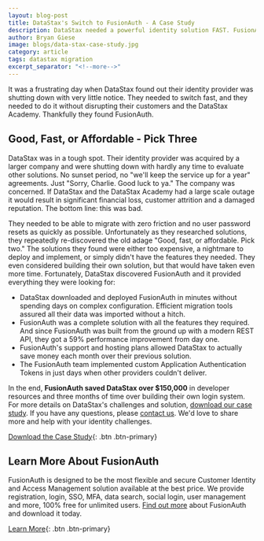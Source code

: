 ```yaml
---
layout: blog-post
title: DataStax's Switch to FusionAuth - A Case Study
description: DataStax needed a powerful identity solution FAST. FusionAuth was there to help.
author: Bryan Giese
image: blogs/data-stax-case-study.jpg
category: article
tags: datastax migration
excerpt_separator: "<!--more-->"
---
```


It was a frustrating day when DataStax found out their identity provider was shutting down with very little notice. They needed to switch fast, and they needed to do it without disrupting their customers and the DataStax Academy. Thankfully they found FusionAuth.

<!--more-->

## Good, Fast, or Affordable - Pick Three

DataStax was in a tough spot. Their identity provider was acquired by a larger company and were shutting down with hardly any time to evaluate other solutions. No sunset period, no "we'll keep the service up for a year" agreements. Just "Sorry, Charlie. Good luck to ya." The company was concerned. If DataStax and the DataStax Academy had a large scale outage it would result in significant financial loss, customer attrition and a damaged reputation. The bottom line: this was bad.

They needed to be able to migrate with zero friction and no user password resets as quickly as possible. Unfortunately as they researched solutions, they repeatedly re-discovered the old adage "Good, fast, or affordable. Pick two." The solutions they found were either too expensive, a nightmare to deploy and implement, or simply didn't have the features they needed. They even considered building their own solution, but that would have taken even more time. Fortunately, DataStax discovered FusionAuth and it provided everything they were looking for:
- DataStax downloaded and deployed FusionAuth in minutes without spending days on complex configuration. Efficient migration tools assured all their data was imported without a hitch.
- FusionAuth was a complete solution with all the features they required. And since FusionAuth was built from the ground up with a modern REST API, they got a 59% performance improvement from day one.
- FusionAuth's support and hosting plans allowed DataStax to actually save money each month over their previous solution.
- The FusionAuth team implemented custom Application Authentication Tokens in just days when other providers couldn't deliver.

In the end, **FusionAuth saved DataStax over $150,000** in developer resources and three months of time over building their own login system. For more details on DataStax's challenges and solution, [download our case study](/resources/datastax-case-study.pdf). If you have any questions, please [contact us](/contact). We'd love to share more and help with your identity challenges.

[Download the Case Study](/resources/datastax-case-study.pdf){: .btn .btn-primary}


## Learn More About FusionAuth
FusionAuth is designed to be the most flexible and secure Customer Identity and Access Management solution available at the best price. We provide registration, login, SSO, MFA, data search, social login, user management and more, 100% free for unlimited users. [Find out more](/ "FusionAuth Home") about FusionAuth and download it today.

[Learn More](/){: .btn .btn-primary}
